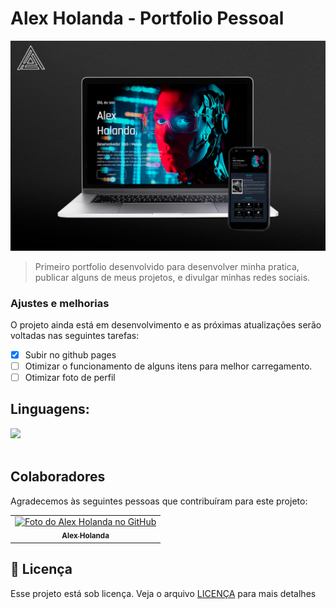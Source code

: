 # Alex Holanda - Portfolio Pessoal

<img src=".github/Portfolio Mockup.jpg" alt="Alex Holanda - Portfolio Pessoal">

> Primeiro portfolio desenvolvido para desenvolver minha pratica, publicar alguns de meus projetos, e divulgar minhas redes sociais.

### Ajustes e melhorias

O projeto ainda está em desenvolvimento e as próximas atualizações serão voltadas nas seguintes tarefas:

- [x] Subir no github pages
- [ ] Otimizar o funcionamento de alguns itens para melhor carregamento.
- [ ] Otimizar foto de perfil

## Linguagens:
  <a href="https://skillicons.dev">
    <img src="https://skillicons.dev/icons?i=html,css,figma,js" />
  </a>  <div style="display: inline block"><br/>

## Colaboradores

Agradecemos às seguintes pessoas que contribuíram para este projeto:

<table>
  <tr>
    <td align="center">
      <a href="#">
        <img src="https://avatars.githubusercontent.com/u/101654122?v=4" width="100px;" alt="Foto do Alex Holanda no GitHub"/><br>
        <sub>
          <b>Alex Holanda</b>
        </sub>
      </a>
    </td>
  </tr>
</table>


## 📝 Licença

Esse projeto está sob licença. Veja o arquivo [LICENÇA](LICENSE.md) para mais detalhes
